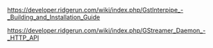 https://developer.ridgerun.com/wiki/index.php/GstInterpipe_-_Building_and_Installation_Guide

https://developer.ridgerun.com/wiki/index.php/GStreamer_Daemon_-_HTTP_API
